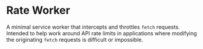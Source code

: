 # Rate Worker

A minimal service worker that intercepts and throttles `fetch` requests. Intended to help work around API rate limits in applications where modifying the originating `fetch` requests is difficult or impossible.

